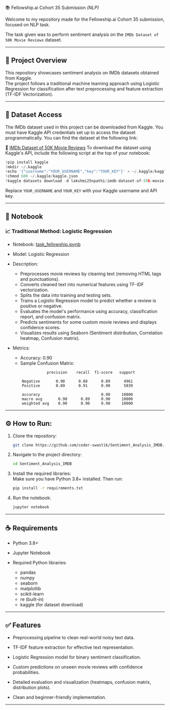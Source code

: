 📚 Fellowship.ai Cohort 35 Submission _(NLP)_

Welcome to my repository made for the Fellowship.ai Cohort 35 submission, focused on NLP task. 

The task given was to perform sentiment analysis on the `IMDb Dataset of 50K Movie Reviews` dataset.

---

## 🌟 Project Overview
This repository showcases sentiment analysis on IMDb datasets obtained from Kaggle.  
The project follows a traditional machine learning approach using Logistic Regression for classification after text preprocessing and feature extraction (TF-IDF Vectorization).

---

## 💾 Dataset Access
The IMDb dataset used in this project can be downloaded from Kaggle. You must have Kaggle API credentials set up to access the dataset programmatically. You can find the dataset at the following link:

🔗 [IMDb Dataset of 50K Movie Reviews](https://www.kaggle.com/datasets/lakshmi25npathi/imdb-dataset-of-50k-movie-reviews/data)
To download the dataset using Kaggle's API, include the following script at the top of your notebook:
```python
!pip install kaggle
!mkdir ~/.kaggle
!echo '{"username":"YOUR_USERNAME","key":"YOUR_KEY"}' > ~/.kaggle/kaggle.json
!chmod 600 ~/.kaggle/kaggle.json
!kaggle datasets download -d lakshmi25npathi/imdb-dataset-of-50k-movie-reviews --unzip
```
Replace `YOUR_USERNAME` and `YOUR_KEY` with your Kaggle username and API key.

---

## 📂 Notebook

### 📈 Traditional Method: Logistic Regression
- Notebook: [task_fellowship.ipynb](./task_fellowship.ipynb)
- Model: Logistic Regression
- Description:  
  - Preprocesses movie reviews by cleaning text (removing HTML tags and punctuations).
  - Converts cleaned text into numerical features using TF-IDF vectorization.
  - Splits the data into training and testing sets.
  - Trains a Logistic Regression model to predict whether a review is positive or negative.
  - Evaluates the model's performance using accuracy, classification report, and confusion matrix.
  - Predicts sentiments for some custom movie reviews and displays confidence scores.
  - Visualizes results using Seaborn (Sentiment distribution, Correlation heatmap, Confusion matrix).

- Metrics:
    - Accuracy: 0.90
    - Sample Confusion Matrix:
    ```plaintext
                   precision    recall  f1-score   support

        Negative       0.90      0.88      0.89      4961
        Positive       0.89      0.91      0.90      5039

        accuracy                           0.90     10000
        macro avg       0.90      0.89     0.90     10000
        weighted avg    0.90      0.90     0.90     10000
    ```

---

## ⚙️ How to Run:

1. Clone the repository:
    ```bash
    git clone https://github.com/coder-swastik/Sentiment_Analysis_IMDB.git
    ```
2. Navigate to the project directory:
    ```bash
    cd Sentiment_Analysis_IMDB
    ```
3. Install the required libraries:  
   Make sure you have Python 3.8+ installed. Then run:
    ```bash
    pip install -r requirements.txt
    ```
4. Run the notebook:
    ```bash
    jupyter notebook
    ```

---

## ☕ Requirements

- Python 3.8+

- Jupyter Notebook

- Required Python libraries:
    - pandas
    - numpy
    - seaborn
    - matplotlib
    - scikit-learn
    - re (built-in)
    - kaggle (for dataset download)



---

## ✅ Features

- Preprocessing pipeline to clean real-world noisy text data.

- TF-IDF feature extraction for effective text representation.

- Logistic Regression model for binary sentiment classification.

- Custom predictions on unseen movie reviews with confidence probabilities.

- Detailed evaluation and visualization (heatmaps, confusion matrix, distribution plots).

- Clean and beginner-friendly implementation.

---
